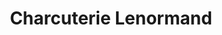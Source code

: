 ---
title: "Charcuterie Lenormand"
url: /villeneuve-le-roi/charcuterie-lenormand/
shop: Metzgerei
---